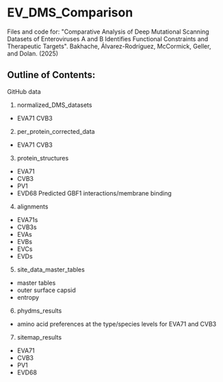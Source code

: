 # EV_DMS_Comparison
Files and code for: "Comparative Analysis of Deep Mutational Scanning Datasets of Enteroviruses A and B Identifies Functional Constraints and Therapeutic Targets". Bakhache, Álvarez-Rodríguez, McCormick, Geller, and Dolan. (2025)

## Outline of Contents:
GitHub data
1. normalized_DMS_datasets 
- EVA71
CVB3
2. per_protein_corrected_data
- EVA71
CVB3
3. protein_structures 
- EVA71
- CVB3
- PV1
- EVD68
Predicted GBF1 interactions/membrane binding
4. alignments 
- EVA71s
- CVB3s
- EVAs
- EVBs
- EVCs
- EVDs
5. site_data_master_tables 
- master tables
- outer surface capsid
- entropy
6. phydms_results
- amino acid preferences at the type/species levels for EVA71 and CVB3
7. sitemap_results 
- EVA71
- CVB3
- PV1
- EVD68
